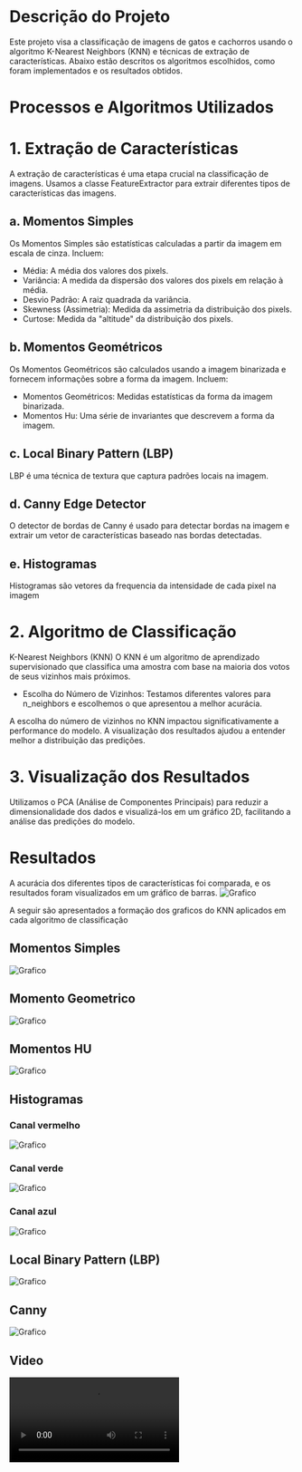 # Descrição do Projeto

Este projeto visa a classificação de imagens de gatos e cachorros usando o algoritmo K-Nearest Neighbors (KNN) e técnicas de extração de características. Abaixo estão descritos os algoritmos escolhidos, como foram implementados e os resultados obtidos.

# Processos e Algoritmos Utilizados

  # 1. Extração de Características
  A extração de características é uma etapa crucial na classificação de imagens. Usamos a classe FeatureExtractor para extrair diferentes tipos de características das imagens.
  ## a. Momentos Simples
  Os Momentos Simples são estatísticas calculadas a partir da imagem em escala de cinza. Incluem:  
  * Média: A média dos valores dos pixels.
  * Variância: A medida da dispersão dos valores dos pixels em relação à média.    
  * Desvio Padrão: A raiz quadrada da variância.
  * Skewness (Assimetria): Medida da assimetria da distribuição dos pixels.
  * Curtose: Medida da "altitude" da distribuição dos pixels.    
  ## b. Momentos Geométricos
  Os Momentos Geométricos são calculados usando a imagem binarizada e fornecem informações sobre a forma da imagem. Incluem:
  - Momentos Geométricos: Medidas estatísticas da forma da imagem binarizada.
  - Momentos Hu: Uma série de invariantes que descrevem a forma da imagem. 
  ## c. Local Binary Pattern (LBP)
  LBP é uma técnica de textura que captura padrões locais na imagem.      
   ## d. Canny Edge Detector
  O detector de bordas de Canny é usado para detectar bordas na imagem e extrair um vetor de características baseado nas bordas detectadas.
  ## e. Histogramas
  Histogramas são vetores da frequencia da intensidade de cada pixel na imagem
  
  
  
  # 2. Algoritmo de Classificação
  K-Nearest Neighbors (KNN)
  O KNN é um algoritmo de aprendizado supervisionado que classifica uma amostra com base na maioria dos votos de seus vizinhos mais próximos.

  - Escolha do Número de Vizinhos: Testamos diferentes valores para n_neighbors e escolhemos o que apresentou a melhor acurácia.
    
   A escolha do número de vizinhos no KNN impactou significativamente a performance do modelo. A visualização dos resultados ajudou a entender melhor a distribuição das predições.

# 3. Visualização dos Resultados

Utilizamos o PCA (Análise de Componentes Principais) para reduzir a dimensionalidade dos dados e visualizá-los em um gráfico 2D, facilitando a análise das predições do modelo.


# Resultados
A acurácia dos diferentes tipos de características foi comparada, e os resultados foram visualizados em um gráfico de barras.
![Grafico](graficos/grafico%20resultado.png)

A seguir são apresentados a formação dos graficos do KNN aplicados em cada algoritmo de classificação
## Momentos Simples
![Grafico](graficos/grafico_momento_simples.png)

## Momento Geometrico
![Grafico](graficos/grafico_momento_geometrico.png)


## Momentos HU
![Grafico](graficos/grafico_momentos_hu.png)

## Histogramas
### Canal vermelho
![Grafico](graficos/grafico%20hist%20vermelho.png)

### Canal verde
![Grafico](graficos/grafico%20hist%20verde.png)

### Canal azul
![Grafico](graficos/grafico%20hist%20azul.png)

## Local Binary Pattern (LBP)
![Grafico](graficos/grafico%20lbp.png)

## Canny
![Grafico](graficos/grafico_canny.png)

## Video
![Grafico](graficos/video_visao.mp4)


